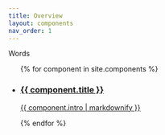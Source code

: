 ```yaml
---
title: Overview
layout: components
nav_order: 1
---
```


Words
<ul>
{% for component in site.components %}
  <li>
    <a href="{{site.baseurl}}{{ component.url }}">
      <h3>{{ component.title }}</h3>
      <p>{{ component.intro | markdownify }}</p>
    </a>
  </li>
{% endfor %}
</ul>
